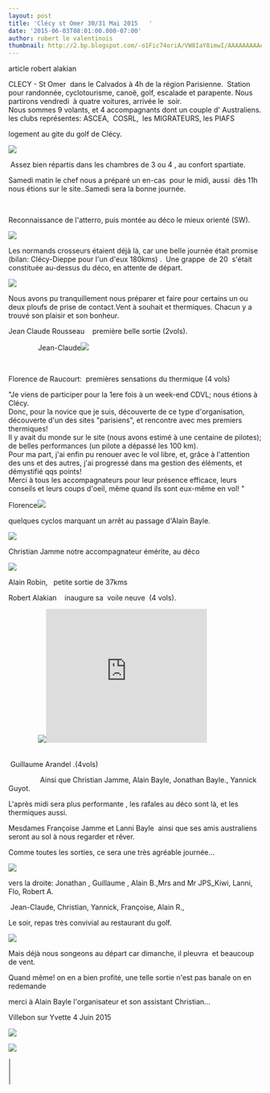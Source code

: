 ```yaml
---
layout: post
title: 'Clécy st Omer 30/31 Mai 2015   '
date: '2015-06-03T08:01:00.000-07:00'
author: robert le valentinois
thumbnail: http://2.bp.blogspot.com/-o1Fic74oriA/VW8IaY8imwI/AAAAAAAAAeQ/sC4KhcB5b1Q/s72-c/gite%2Bcl%25C3%25A9cy.jpg
---
```

article robert alakian

 CLECY - St Omer&nbsp; dans le Calvados à 4h de la région Parisienne.&nbsp; Station&nbsp; pour randonnée, cyclotourisme, canoë, golf, escalade et parapente. Nous partirons vendredi&nbsp; à quatre voitures, arrivée le&nbsp; soir.  
 Nous sommes 9 volants, et 4 accompagnants dont un couple d' Australiens.  
 les clubs représentes: ASCEA,&nbsp; COSRL,&nbsp; les MIGRATEURS, les PIAFS

  

 logement au gite du golf de Clécy.&nbsp;&nbsp;

[![](http://2.bp.blogspot.com/-o1Fic74oriA/VW8IaY8imwI/AAAAAAAAAeQ/sC4KhcB5b1Q/s400/gite%2Bcl%25C3%25A9cy.jpg)](http://2.bp.blogspot.com/-o1Fic74oriA/VW8IaY8imwI/AAAAAAAAAeQ/sC4KhcB5b1Q/s1600/gite%2Bcl%25C3%25A9cy.jpg)

 &nbsp;Assez bien répartis dans les chambres de 3 ou 4 , au confort spartiate.&nbsp;

  

Samedi matin le chef nous a préparé un en-cas &nbsp;pour le midi, aussi &nbsp;dès 11h nous étions sur le site..Samedi sera la bonne journée.

 &nbsp;&nbsp;

 Reconnaissance de l'atterro, puis montée au déco le mieux orienté (SW).

[![](http://2.bp.blogspot.com/-761lPsBinEk/VW8JP2jJ3bI/AAAAAAAAAeY/UXot2c0YI2Q/s640/decoclecy.jpg)](http://2.bp.blogspot.com/-761lPsBinEk/VW8JP2jJ3bI/AAAAAAAAAeY/UXot2c0YI2Q/s1600/decoclecy.jpg)

  

 Les normands crosseurs étaient déjà là, car une belle journée était promise (bilan: Clécy-Dieppe pour l'un d'eux 180kms) .&nbsp; Une grappe&nbsp; de 20&nbsp; s'était constituée au-dessus du déco, en attente de départ.  

[![](http://1.bp.blogspot.com/-KzGfHbk3u6I/VW8fRVUw5lI/AAAAAAAAAfw/H9KHk-Z3598/s400/grappe%2Bclecy.jpg)](http://1.bp.blogspot.com/-KzGfHbk3u6I/VW8fRVUw5lI/AAAAAAAAAfw/H9KHk-Z3598/s1600/grappe%2Bclecy.jpg)
  
 Nous avons pu tranquillement nous préparer et faire pour certains un ou deux ploufs de prise de contact.Vent à souhait et thermiques. Chacun y a trouvé son plaisir et son bonheur.  
  
Jean Claude Rousseau &nbsp;&nbsp; première belle sortie (2vols).

&nbsp;&nbsp;&nbsp;&nbsp;&nbsp;&nbsp;&nbsp;&nbsp;&nbsp;&nbsp;&nbsp;&nbsp;&nbsp;&nbsp; Jean-Claude[![](http://2.bp.blogspot.com/-1GslfovYcuk/VW8MkRH9J4I/AAAAAAAAAes/BKUWVeZY7F0/s400/jeanclaude%2Bprepar39.jpg)](http://2.bp.blogspot.com/-1GslfovYcuk/VW8MkRH9J4I/AAAAAAAAAes/BKUWVeZY7F0/s1600/jeanclaude%2Bprepar39.jpg)

&nbsp;&nbsp;&nbsp;&nbsp;&nbsp;&nbsp;&nbsp;&nbsp;&nbsp;&nbsp;&nbsp;&nbsp;&nbsp;&nbsp;&nbsp; &nbsp;

 Florence de Raucourt:&nbsp; premières sensations du thermique (4 vols)  

 "Je viens de participer pour la 1ere fois à un week-end CDVL; nous étions à Clécy.  
 Donc, pour la novice que je suis, découverte de ce type d'organisation, découverte d'un des sites "parisiens", et rencontre avec mes premiers thermiques!  
 Il y avait du monde sur le site (nous avons estimé à une centaine de pilotes); de belles performances (un pilote a dépassé les 100 km).  
 Pour ma part, j'ai enfin pu renouer avec le vol libre, et, grâce à l'attention des uns et des autres, j'ai progressé dans ma gestion des éléments, et démystifié qqs points!  
 Merci à tous les accompagnateurs pour leur présence efficace, leurs conseils et leurs coups d'oeil, même quand ils sont eux-même en vol! "  

 Florence[![](http://1.bp.blogspot.com/-ecNME8FUqIU/VW8eu1fqwoI/AAAAAAAAAfo/dSkBzw95Zq8/s400/flo%2Bclecy.jpg)](http://1.bp.blogspot.com/-ecNME8FUqIU/VW8eu1fqwoI/AAAAAAAAAfo/dSkBzw95Zq8/s1600/flo%2Bclecy.jpg)

  
 quelques cyclos marquant un arrêt au passage d'Alain Bayle.  

[![](http://4.bp.blogspot.com/-M4Ij8kYogMg/VXWxLFnzWyI/AAAAAAAAAgg/k58YUstN5WU/s640/cl%25C3%25A9cyclistes.jpg)](http://4.bp.blogspot.com/-M4Ij8kYogMg/VXWxLFnzWyI/AAAAAAAAAgg/k58YUstN5WU/s1600/cl%25C3%25A9cyclistes.jpg)
  
 Christian Jamme notre accompagnateur émérite, au déco  

[![](http://4.bp.blogspot.com/-JpkA7Bj-dTc/VXbIsr58mnI/AAAAAAAAAgw/r78xuuIQf6w/s640/d%25C3%25A9co%2Bchristian%2Bclecy%2B30%2B05%2B2015.JPG)](http://4.bp.blogspot.com/-JpkA7Bj-dTc/VXbIsr58mnI/AAAAAAAAAgw/r78xuuIQf6w/s1600/d%25C3%25A9co%2Bchristian%2Bclecy%2B30%2B05%2B2015.JPG)
  
  

 Alain Robin,&nbsp;&nbsp; petite sortie de 37kms  
  
 Robert Alakian&nbsp;&nbsp;&nbsp; inaugure sa&nbsp; voile neuve&nbsp; (4 vols).

&nbsp;&nbsp;&nbsp;&nbsp;&nbsp;&nbsp;&nbsp;&nbsp;&nbsp;&nbsp;&nbsp;&nbsp;&nbsp;&nbsp;&nbsp;[![](http://2.bp.blogspot.com/-Aa7V8j5yt4o/VW8Noy_DEbI/AAAAAAAAAe4/FWNHPC1uhgU/s400/robertdeco.jpg)](http://2.bp.blogspot.com/-Aa7V8j5yt4o/VW8Noy_DEbI/AAAAAAAAAe4/FWNHPC1uhgU/s1600/robertdeco.jpg)<iframe allowfullscreen class="YOUTUBE-iframe-video" data-thumbnail-src="https://i.ytimg.com/vi/GyFqlQsdW8w/0.jpg" frameborder="0" height="266" src="https://www.youtube.com/embed/GyFqlQsdW8w?feature=player_embedded" width="320"></iframe>

&nbsp;&nbsp;&nbsp;&nbsp;&nbsp;&nbsp;&nbsp;&nbsp;&nbsp;&nbsp;&nbsp;&nbsp;&nbsp;&nbsp;&nbsp;&nbsp;  
&nbsp;Guillaume Arandel .(4vols)

&nbsp;&nbsp;&nbsp;&nbsp;&nbsp;&nbsp;&nbsp;&nbsp;&nbsp;&nbsp;&nbsp;&nbsp;&nbsp;&nbsp;&nbsp; Ainsi que Christian Jamme, Alain Bayle, Jonathan Bayle., Yannick Guyot.

 L'après midi sera plus performante , les rafales au déco sont là, et les thermiques aussi.

  

 Mesdames Françoise Jamme et Lanni Bayle&nbsp; ainsi que ses amis australiens seront au sol à nous regarder et rêver.

 Comme toutes les sorties, ce sera une très agréable journée…

[![](http://1.bp.blogspot.com/-K8QOtimxxNw/VW8Su3hXTII/AAAAAAAAAfY/wbuXVW3v0x0/s640/groupe%2Bcl%25C3%25A9cy.jpg)](http://1.bp.blogspot.com/-K8QOtimxxNw/VW8Su3hXTII/AAAAAAAAAfY/wbuXVW3v0x0/s1600/groupe%2Bcl%25C3%25A9cy.jpg)

  

 vers la droite: Jonathan , Guillaume , Alain B.,Mrs and Mr JPS\_Kiwi, Lanni, Flo, Robert A.

 &nbsp;Jean-Claude, Christian, Yannick, Françoise, Alain R.,

 Le soir, repas très convivial au restaurant du golf.&nbsp;

[![](http://4.bp.blogspot.com/-QIX4rkph7vU/VW8PU8odu-I/AAAAAAAAAfM/AJhsCPNpRGs/s640/repas%2Bcl%25C3%25A9cy.jpg)](http://4.bp.blogspot.com/-QIX4rkph7vU/VW8PU8odu-I/AAAAAAAAAfM/AJhsCPNpRGs/s1600/repas%2Bcl%25C3%25A9cy.jpg)

  

 Mais déjà nous songeons au départ car dimanche, il pleuvra&nbsp; et beaucoup de vent.

  

 Quand même! on en a bien profité, une telle sortie n'est pas banale on en redemande

  

 merci à Alain Bayle l'organisateur et son assistant Christian...  
  
Villebon sur Yvette 4 Juin 2015  

[![](http://1.bp.blogspot.com/-VxprFsh7rlI/VXALcviyoRI/AAAAAAAAAgM/0bBUcFuIe8g/s320/logo%2Bcnds.jpg)](http://1.bp.blogspot.com/-VxprFsh7rlI/VXALcviyoRI/AAAAAAAAAgM/0bBUcFuIe8g/s1600/logo%2Bcnds.jpg)
  
  
  
[![](http://2.bp.blogspot.com/-SI9kpqsl5S0/VXALaNEZQ3I/AAAAAAAAAgE/z5qi9CShf0Q/s200/logo%2Bessonne%2Bdepartement.jpg)](http://2.bp.blogspot.com/-SI9kpqsl5S0/VXALaNEZQ3I/AAAAAAAAAgE/z5qi9CShf0Q/s1600/logo%2Bessonne%2Bdepartement.jpg)  
  
  
  
  

|   
 |   
 |

  
  
  

